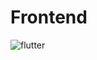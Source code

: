 # Frontend

![flutter](https://img.shields.io/badge/Flutter-02569B?style=for-the-badge&logo=flutter&logoColor=white)

